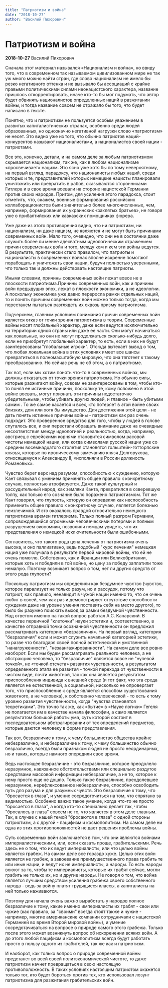 ```yaml
---
title: "Патриотизм и война"
date: "2018-10-27"
author: "Василий Пихорович"
---
```


# Патриотизм и война

**2018-10-27** Василий Пихорович

Сначала этот материал назывался «Национализм и война», но ввиду того, что в современном так называемом цивилизованном мире не так уж много можно найти стран, где слово национализм не имело бы резко негативного оттенка и не вызывало бы ассоциаций с крайне правыми политическими силами неонацистского характера, название пришлось откорректировать, иначе кто-то бы мог подумать, что автор будет обвинять националистов определенных наций в разжигании войны, и тогда название совсем не отражало бы того, что будет написано в тексте.

Понятно, что и патриотизм не пользуется особым уважением в развитых капиталистических странах, особенно среди людей образованных, но однозначно негативной нагрузки слово «патриотизм» не несет. Это видно уже из того, что обычно патриотов наций-конкурентов называют националистами, а националистов своей нации - патриотами.

Все это, конечно, детали, и на самом деле за любым патриотизмом скрывается национализм, так же, как в любом национализме «просвечивает» нацизм. Это ясно уже хотя бы по тому невероятному, на первый взгляд, парадоксу, что националисты любых наций, среди которых и те, представителей которых немецкие нацисты планировали уничтожить или превратить в рабов, оказываются сторонниками Гитлера и в свое время воевали на стороне нацистской Германии против своих народов. Притом, для усиления этого парадокса, стоит отметить, что, скажем, военные формирования российских коллаборационистов были значительно более многочисленные, чем, например, формирования их украинских «заклятых братьев», не говоря уже о прибалтийских или кавказских помощниках фюрера.

Уже даже из этого противоречия видно, что ни патриотизм, ни национализм, ни даже нацизм, не являются и не могут быть причинами современных войн. Мало того, очевидно, что они не в состоянии даже служить более ли менее адекватным идеологическим отражением причин современных войн и того, между кем и кем эти войны ведутся. В результате, практически стало правилом, что патриоты и националисты в современных войнах вполне искренне помогают порабощать и уничтожать свои нации, будучи полностью уверенными, что только так и должны действовать настоящие патриоты.

Иными словами, причины современных войн лежат вовсе не в плоскости патриотизма.Причины современных войн, как и причины войн предыдущих эпох, лежат в плоскости экономики, а не идеологии. А поскольку экономика уже давно переросла рамки отдельных наций, то и понять причины современных войн можно только тогда, когда мы перестанем пытаться разглядеть их сквозь призму патриотизма.

Подчеркнем, главным условием понимания причин современных войн является отказ от точки зрения патриотизма в теории. Современные войны носят глобальный характер, даже если ведутся исключительно на территории одной страны или даже ее части. Они могут начинаться как локальные, но они не могут продолжаться сколько-нибудь долго, если не приобретут глобальный характер, то есть, если в них не будут заинтересованы "глобальные игроки". Отсюда вытекает вывод о том, что любая локальная война в этих условиях имеет все шансы превратиться в полномасштабную мировую, что она тяготеет к такому преобразованию. Но сейчас речь не об этом, а о патриотизме.

Так вот, если мы хотим понять что-то в современных войнах, мы должны отказаться от точки зрения патриотизма. Но обычно силы, которые разжигают войну, совсем не заинтересованы в том, чтобы кто-то понял ее истинные причины, поскольку те, кому положено в этой войне воевать, могут признать эти причины недостаточно убедительными, чтобы убивать других людей, и главное - быть убитыми самим . То же самое касается и всех, кто потеряет в этой войне своих близких, дом или хотя бы имущество. Для достижения этой цели - не дать понять истинные причины войны - патриотизм как раз очень подходит. Это проверенное средство для того, чтобы у людей в голове спуталось все, и они перестали обращать внимание даже на очевидные несоответствия между идеологией и реальностью, когда, например, австриец с еврейскими корнями становится символом расовой чистоты немецкой нации, или когда символами русской нации уже со средины восемнадцатого столетия становятся гольштейн-готторпские князья, которые по ироническому замечанию князя Долгорукова, относящемуся к Александру ІІ, «исполняли в России должность Романовых».

Чувство берет верх над разумом, способностью к суждению, которую Кант связывал с умением применять общее правило к конкретному случаю, полностью атрофируется. Даже такой культурный и рассудительный народ, как земляки Канта, превратился в озверевшую толпу, как только его сознание было поражено патриотизмом. Тот же Кант говорил, что глупость, которую он определял как неспособность применить общее правило к конкретному случаю, является болезнью неизлечимой. И это оказалось правдой относительно немецкого патриотизма времен гитлеризма. Только полный разгром Германии, сопровождавшийся огромными человеческими потерями и полным разрушением экономики, позволили немцам увидеть, что их представления о немецкой исключительности были ошибочными.

Согласитесь, что такого рода цена лечения от патриотизма очень высока, и оно паллиативно, ведь подобный "курс лечения" немецкая нация уже получала в результате первой мировой войны, что ей не очень помогло. Собственно, как и Франции или Великобритании, которые хоть и победили в той войне, но цену за победу заплатили тоже немалую. Поэтому возникает вопрос о том, нет ли других средств от этого рода глупости?

Поскольку патриотизм мы определили как бездумное чувство (чувство, которое парализует не только разум, но и рассудок, потому что патриот, как правило, ненавидит в чужой нации именно то, что он очень любит в своей, чем как раз и демонстрирует отсутствие способности суждения даже на уровне умения поставить себя на место другого), то было бы разумно поискать выход за рамки бездумной чувственности. Над ответом именно на такой вопрос работал А.С. Канарский. В качестве первичной "клеточки" науки эстетики и, соответственно, в качестве отправной точки осознанной чувственности он предложил рассматривать категорию «безразличия». На первый взгляд, категория "безразличия" если и может служить начальной категорией эстетики, то разве что благодаря своей полной эстетической и умственной "нанагруженности", "незаангажированности". На самом деле все ровно наоборот. Если мы будем рассматривать реального человека, а не абстракцию человека, то "безразличие" является вовсе не "нулевой точкой», не «точкой отсчета» развития чувственности, а результатом определенного этапа ее развития - точкой перехода от чувственности в чистом виде, почти животной, так как она является результатом приспособления индивида к внешней среде (и тот факт, что эта среда является не естественной, а социальной, нисколько не опровергает того, что приспособление к среде является способом существования животного, а не человека), к собственно человеческой - то есть к тому уровню развития чувственности, когда "чувства становятся теоретиками". Это точно так же, как «бытие» в «Науке логики» Гегеля не полагается им в качестве начала философии, а само является результатом большой работы ума, суть которой состоит в последовательном абстрагировании от тех определений предметов, которые даются человеку в форме представления.

Так вот, безразличие к тому, к чему большинство общества крайне небезразлично, и небезразличие к тому, к чему большинство обычно безразлично, всегда были признаком людей не просто неординарных, но и таких, которые намного опередили свое время.

Ведь настоящее безразличие - это безразличие, которое преодолело неразумное, навязанное обстоятельствами или специально раздутое средствами массовой информации небезразличие, а не то, которое к нему просто еще не дошло. Только такое безразличие, преодолевшее неразумное, нерефлексованное небезразличие, способно освободить путь для разума и для разумных чувств. Это безразличие к тому, что "бросается в глаза", и умение сосредоточиться на том, что спрятано за видимостью. Особенно важно такое умение, когда что-то не просто "бросается в глаза", а когда кто-то специально делает так, чтобы "бросалось в глаза" совсем не то, что является в этом деле главным. Так, в случае с нашей темой "бросаются в глаза" с одной стороны патриотизм, а с другой - пацифизм и космополитизм. На самом деле ни одна из этих противоположностей не дает решения проблемы войны.

Суть современных войн заключается в том, что они являются войнами империалистическими, или, если сказать проще, грабительскими. Речь здесь не о том, что их ведут империалисты, или что целью войны является грабеж. На самом деле все гораздо хуже. Целью этих войн является не грабеж, а завоевание преимущественного права грабить те или иные нации, и ведут их не империалисты, а народы. То есть народы воюют за то, чтобы те империалисты, которые их грабят сейчас, могли грабить не только их, но и другие народы. Не говоря о том, что война является лучшим средством усиления грабежа своего собственного народа - ведь за войну платят трудящиеся классы, а капиталисты на ней только наживаются.

Поэтому для начала очень важно выработать у народов полное безразличие к тому, какие именно империалисты их грабят - свои или чужие (как правило, за "своими" всегда стоят также и чужие - например, многие американские компании сотрудничали с нацистской Германией во время Второй мировой войны), и умение сосредотачиваться на вопросе о природе самого этого грабежа. Только после этого может возникнуть вопрос об искоренении всяких войн. А до этого любой пацифизм и космополитизм всегда будут работать просто в пользу одного из грабителей, так же как и патриотизм.

И наоборот, как только вопрос о природе современной войны предстанет во всей своей политэкономической чистоте, то даже патриотизм начнет превращаться в свою настоящую противоположность. В таких условиях настоящим патриотом окажется только тот, кто будет бороться против тех, кто использовал лозунг патриотизма для разжигания грабительских войн.